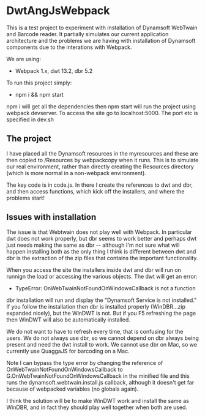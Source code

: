 # DwtAngJsWebpack
This is a test project to experiment with installation of Dynamsoft WebTwain and Barcode reader.  It partially simulates our current application architecture and the problems we are having with installation of Dynamsoft components due to the interations with Webpack.

We are using:
- Webpack 1.x, dwt 13.2, dbr 5.2

To run this project simply:

- npm i && npm start

npm i will get all the dependencies then npm start will run the project using webpack devserver.  To access the site go to localhost:5000.  The port etc is specified in dev.sh

The project
-----------

I have placed all the Dynamsoft resources in the myresources and these are then copied to /Resources by webpackcopy when it runs.  This is to simulate our real environment, rather than directly creating the Resources directory (which is more normal in a non-webpack environment).

The key code is in code.js.  In there I create the references to dwt and dbr, and then access functions, which kick off the installers, and where the problems start!

Issues with installation
------------------------

The issue is that Webtwain does not play well with Webpack.  In particular dwt does not work properly, but dbr seems to work better and perhaps dwt just needs making the same as dbr -- although I'm not sure what will happen installing both as the only thing I think is different between dwt and dbr is the extraction of the zip files that contains the important functionality.

When you access the site the installers inside dwt and dbr will run on runnign the load or accessing the various objects.  The dwt will get an error:

- TypeError: OnWebTwainNotFoundOnWindowsCallback is not a function

dbr installation will run and display the "Dynamsoft Service is not installed."    If you follow the installation then dbr is installed properly (WinDBR...zip expanded nicely), but the WinDWT is not. But if you F5 refreshing the page then WinDWT will also be automatically installed.  

We do not want to have to refresh every time, that is confusing for the users.
We do not always use dbr, so we cannot depend on dbr always being present and need the dwt install to work.  We cannot use dbr on Mac, so we currently use QuaggaJS for barcoding on a Mac.

Note I can bypass the type error by changing the reference of OnWebTwainNotFoundOnWindowsCallback to G.OnWebTwainNotFoundOnWindowsCallback in the minified file and this runs the dynamsoft.webtwain.install.js callback, although it doesn't get far because of webpacked variables (no globals again).

I think the solution will be to make WinDWT work and install the same as WinDBR, and in fact they should play well together when both are used.
